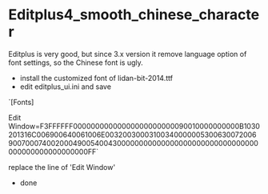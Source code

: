 # Editplus4_smooth_chinese_character
Editplus is very good, but since 3.x version it remove language option of font settings, so the Chinese font is ugly.

- install the customized font of lidan-bit-2014.ttf
- edit editplus_ui.ini and save

`[Fonts]

Edit Window=F3FFFFFF00000000000000000000000090010000000000B1030201316C006900640061006E00320030003100340000005300630072006900700074002000490054004300000000000000000000000000000000000000000000000000FF`

replace the line of 'Edit Window'
- done
